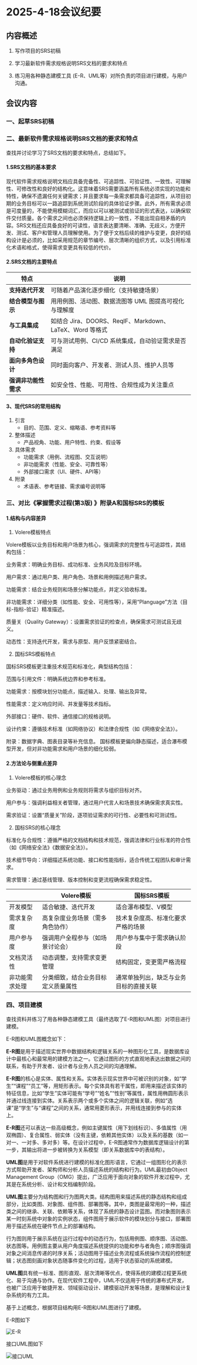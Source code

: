# 2025-4-18会议纪要

## 内容概述

1. 写作项目的SRS初稿

2. 学习最新软件需求规格说明SRS文档的要求和特点

3. 练习用各种静态建模工具 (E-R、UML等）对所负责的项目进行建模，与用户沟通。

## 会议内容

### 一、起草SRS初稿

### 二、最新软件需求规格说明SRS文档的要求和特点

查找并讨论学习了SRS文档的要求和特点，总结如下。

#### 1.SRS文档的基本要求

现代软件需求规格说明文档应具备完备性、可追踪性、可验证性、一致性、可理解性、可修改性和良好的结构化。这意味着SRS需要涵盖所有系统必须实现的功能和特性，确保不遗漏任何关键需求；并且要求每一条需求都具备可追踪性，从项目初期的业务目标可以一路追踪到系统测试阶段的具体验证步骤。此外，所有需求必须是可度量的，不能使用模糊词汇，而应以可以被测试或验证的形式表达，以确保软件交付质量。各个需求之间也必须保持逻辑上的一致性，不能出现自相矛盾的内容。SRS文档还应具备良好的可读性，语言表达要清晰、准确、无歧义，方便开发、测试、客户和管理人员理解使用。为了便于文档后续的维护与变更，良好的结构设计是必须的，比如采用规范的章节编号、层次清晰的组织方式，以及引用标准化术语和格式，使得需求变更具有较低的代价。

#### 2.SRS文档的主要特点

| 特点                 | 说明                                                    |
| -------------------- | ------------------------------------------------------- |
| **支持迭代开发**     | 可随着产品演化逐步细化（支持敏捷场景）                  |
| **结合模型与图示**   | 用用例图、活动图、数据流图等 UML 图提高可视化与理解度   |
| **与工具集成**       | 如结合 Jira、DOORS、ReqIF、Markdown、LaTeX、Word 等格式 |
| **自动化验证支持**   | 可与测试用例、CI/CD 系统集成，自动验证需求是否满足      |
| **面向多角色设计**   | 同时面向客户、开发者、测试人员、维护人员等              |
| **强调非功能性需求** | 如安全性、性能、可用性、合规性成为关注重点              |

#### 3、现代SRS的常用结构

1. 引言
   - 目的、范围、定义、缩略语、参考资料等
2. 整体描述
   - 产品视角、功能、用户特性、约束、假设等
3. 具体需求
   - 功能需求（用例、流程图、交互说明）
   - 非功能需求（性能、安全、可靠性等）
   - 外部接口需求（UI、硬件、API等）
4. 附录
   - 术语表、参考链接、需求编号说明等

### 三、对比《掌握需求过程(第3版) 》附录A和国标SRS的模板

#### 1.结构与内容差异

1. Volere模板特点

Volere模板以业务目标和用户场景为核心，强调需求的完整性与可追踪性，其结构包括：

业务需求：明确业务目标、成功标准、业务风险及目标环境。

用户需求：通过用户类、用户角色、场景和用例描述用户需求。

功能需求：结合业务规则和场景分解功能点，并定义验收标准。

非功能需求：详细分类（如性能、安全、可用性等），采用“Planguage”方法（目标-指标-验证）精准描述。

质量关（Quality Gateway）：设置需求验证的检查点，确保需求可测试且无歧义。

动态性：支持迭代开发，需求与原型、用户反馈紧密结合。

2. 国标SRS模板特点

国标SRS模板更注重技术规范和标准化，典型结构包括：

范围与引用文件：明确系统边界和参考标准。

功能需求：按模块划分功能点，描述输入、处理、输出及异常。

性能需求：定义响应时间、并发量等技术指标。

外部接口：硬件、软件、通信接口的规格说明。

设计约束：遵循技术标准（如网络协议）和法律合规性（如《网络安全法》）。

附录：数据字典、图表目录等补充信息。
国标模板更偏向静态描述，适合瀑布模型开发，但对非功能需求和用户场景的细化较弱。

#### 2.方法论与侧重点差异

1. Volere模板的核心理念

业务驱动：通过业务用例和业务规则将需求与组织目标对齐。

用户参与：强调利益相关者管理，通过用户代言人和场景技术确保需求真实性。

需求验证：设置“质量关”阶段，逐项验证需求的可行性、必要性和可测试性。

2. 国标SRS的核心理念

标准化与合规性：遵循严格的文档结构和技术规范，强调法律和行业标准的符合性（如《网络安全法》《数据安全法》）。

技术细节导向：详细描述系统功能、接口和性能指标，适合传统工程团队和审计需求。

需求管理：通过基线管理、版本控制和变更流程确保需求稳定性。

|                | Volere模板                         | 国标SRS模板                            |
| -------------- | ---------------------------------- | -------------------------------------- |
| 开发模型       | 适合敏捷、迭代开发                 | 适合瀑布模型、V模型                    |
| 需求复杂度     | 高复杂度业务场景（需多角色协作）   | 技术复杂度高、标准化要求严格的场景     |
| 用户参与度     | 强调用户全程参与（如场景讨论会）   | 用户参与集中于需求确认阶段             |
| 文档灵活性     | 动态调整，支持需求变更管理         | 结构固定，变更需严格流程               |
| 非功能需求处理 | 分类细致，结合业务目标定义质量属性 | 通常单独列出，缺乏与业务目标的直接关联 |

### 四、项目建模

查找资料并练习了用各种静态建模工具（最终选取了E-R图和UML图）对项目进行建模。

E-R图和UML图概念如下：

**E-R图**是用于描述现实世界中数据结构和逻辑关系的一种图形化工具，是数据库设计中最核心和最常用的建模方法之一。它通过图形的方式直观地表达出数据之间的联系，有助于开发者、设计者与业务人员之间的沟通理解。

**E-R图**的核心是实体、属性和关系。实体表示现实世界中可被识别的对象，如“学生”“课程”“员工”等，用矩形表示。每个实体具有若干属性，即用来描述该实体的特征信息，比如“学生”实体可能有“学号”“姓名”“性别”等属性，属性用椭圆形表示并通过线连接到实体。关系表示两个或多个实体之间的逻辑关联，例如“选课”是“学生”与“课程”之间的关系，通常用菱形表示，并用线连接到参与的实体上。

**E-R图**还可以表达一些高级概念，例如主键属性（用下划线标识）、多值属性（用双椭圆）、复合属性、弱实体（没有主键，依赖其他实体）以及关系的基数（如一对一、一对多、多对多）等。在设计过程中，E-R图通常作为数据库逻辑设计的第一步，其输出将进一步被转换为关系模型（即关系数据库中的表结构）。

**UML图**是用于对软件系统进行建模的标准化图形语言，它通过一组图形化的表示方式帮助开发者、架构师和分析人员描述系统的结构和行为。UML最初由Object Management Group（OMG）提出，广泛应用于面向对象的软件开发过程中，尤其是在系统分析、设计和文档编制阶段。

**UML图**主要分为结构图和行为图两大类。结构图用来描述系统的静态结构和组成部分，比如类图、对象图、组件图、部署图等。其中，类图是最常用的一种，描述类之间的继承、关联、依赖等关系，体现了系统的静态设计蓝图。而对象图则表示某一时刻系统中对象的实例状态，组件图用于展示软件的模块划分与接口，部署图用于描述系统在硬件节点上的部署结构。

行为图则用于展示系统在运行过程中的动态行为，包括用例图、顺序图、活动图、状态图等。用例图主要从用户角度描述系统提供的功能和参与者角色；顺序图强调对象之间消息传递的时序关系；活动图用于描述业务流程或系统操作流程的控制逻辑；状态图刻画对象状态随事件变化的过程，适用于状态驱动的系统建模。

**UML图**具有统一标准、图形直观、层次清晰等优点，使得系统的建模过程更系统化、易于沟通与协作。在现代软件工程中，UML不仅适用于传统的瀑布式开发，也被广泛应用于敏捷开发、领域驱动设计、建模驱动开发等场景，是理解和设计复杂系统的有力工具。

基于上述概念，根据项目结构用E-R图和UML图进行了建模。

E-R图如下

![E-R](..\image\E-R.png)

接口UML图如下

![接口UML](..\image\接口UML.png)